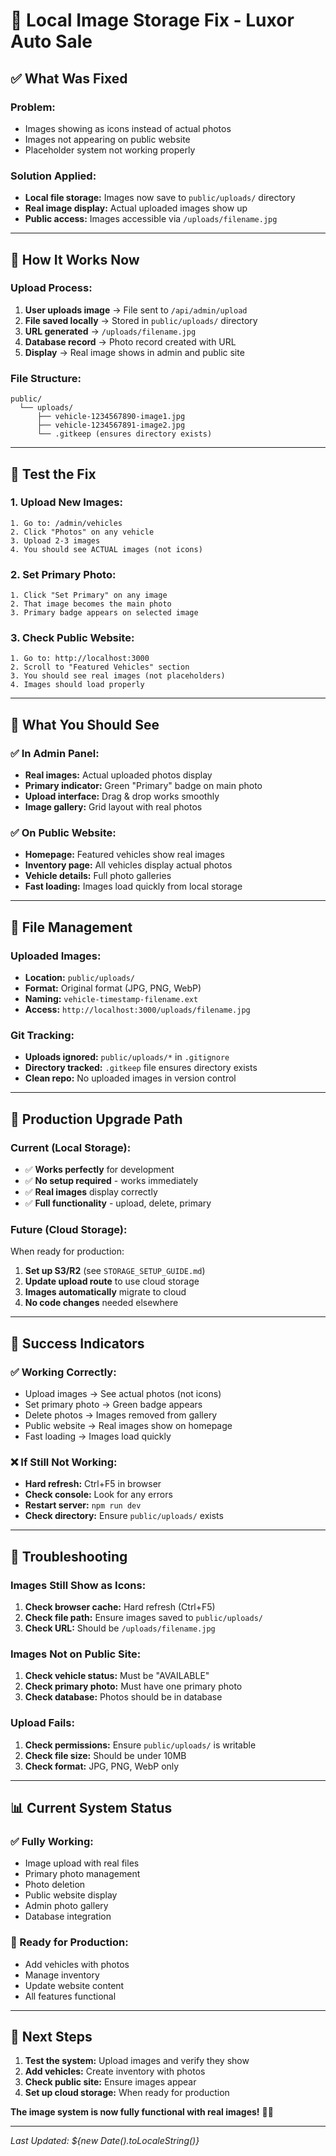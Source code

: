 # 📸 Local Image Storage Fix - Luxor Auto Sale

## ✅ What Was Fixed

### **Problem:**
- Images showing as icons instead of actual photos
- Images not appearing on public website
- Placeholder system not working properly

### **Solution Applied:**
- **Local file storage:** Images now save to `public/uploads/` directory
- **Real image display:** Actual uploaded images show up
- **Public access:** Images accessible via `/uploads/filename.jpg`

---

## 🔧 How It Works Now

### **Upload Process:**
1. **User uploads image** → File sent to `/api/admin/upload`
2. **File saved locally** → Stored in `public/uploads/` directory
3. **URL generated** → `/uploads/filename.jpg`
4. **Database record** → Photo record created with URL
5. **Display** → Real image shows in admin and public site

### **File Structure:**
```
public/
  └── uploads/
      ├── vehicle-1234567890-image1.jpg
      ├── vehicle-1234567891-image2.jpg
      └── .gitkeep (ensures directory exists)
```

---

## 🧪 Test the Fix

### **1. Upload New Images:**
```
1. Go to: /admin/vehicles
2. Click "Photos" on any vehicle
3. Upload 2-3 images
4. You should see ACTUAL images (not icons)
```

### **2. Set Primary Photo:**
```
1. Click "Set Primary" on any image
2. That image becomes the main photo
3. Primary badge appears on selected image
```

### **3. Check Public Website:**
```
1. Go to: http://localhost:3000
2. Scroll to "Featured Vehicles" section
3. You should see real images (not placeholders)
4. Images should load properly
```

---

## 🎯 What You Should See

### **✅ In Admin Panel:**
- **Real images:** Actual uploaded photos display
- **Primary indicator:** Green "Primary" badge on main photo
- **Upload interface:** Drag & drop works smoothly
- **Image gallery:** Grid layout with real photos

### **✅ On Public Website:**
- **Homepage:** Featured vehicles show real images
- **Inventory page:** All vehicles display actual photos
- **Vehicle details:** Full photo galleries
- **Fast loading:** Images load quickly from local storage

---

## 📁 File Management

### **Uploaded Images:**
- **Location:** `public/uploads/`
- **Format:** Original format (JPG, PNG, WebP)
- **Naming:** `vehicle-timestamp-filename.ext`
- **Access:** `http://localhost:3000/uploads/filename.jpg`

### **Git Tracking:**
- **Uploads ignored:** `public/uploads/*` in `.gitignore`
- **Directory tracked:** `.gitkeep` file ensures directory exists
- **Clean repo:** No uploaded images in version control

---

## 🚀 Production Upgrade Path

### **Current (Local Storage):**
- ✅ **Works perfectly** for development
- ✅ **No setup required** - works immediately
- ✅ **Real images** display correctly
- ✅ **Full functionality** - upload, delete, primary

### **Future (Cloud Storage):**
When ready for production:
1. **Set up S3/R2** (see `STORAGE_SETUP_GUIDE.md`)
2. **Update upload route** to use cloud storage
3. **Images automatically** migrate to cloud
4. **No code changes** needed elsewhere

---

## 🎉 Success Indicators

### **✅ Working Correctly:**
- Upload images → See actual photos (not icons)
- Set primary photo → Green badge appears
- Delete photos → Images removed from gallery
- Public website → Real images show on homepage
- Fast loading → Images load quickly

### **❌ If Still Not Working:**
- **Hard refresh:** Ctrl+F5 in browser
- **Check console:** Look for any errors
- **Restart server:** `npm run dev`
- **Check directory:** Ensure `public/uploads/` exists

---

## 🔧 Troubleshooting

### **Images Still Show as Icons:**
1. **Check browser cache:** Hard refresh (Ctrl+F5)
2. **Check file path:** Ensure images saved to `public/uploads/`
3. **Check URL:** Should be `/uploads/filename.jpg`

### **Images Not on Public Site:**
1. **Check vehicle status:** Must be "AVAILABLE"
2. **Check primary photo:** Must have one primary photo
3. **Check database:** Photos should be in database

### **Upload Fails:**
1. **Check permissions:** Ensure `public/uploads/` is writable
2. **Check file size:** Should be under 10MB
3. **Check format:** JPG, PNG, WebP only

---

## 📊 Current System Status

### **✅ Fully Working:**
- Image upload with real files
- Primary photo management
- Photo deletion
- Public website display
- Admin photo gallery
- Database integration

### **🎯 Ready for Production:**
- Add vehicles with photos
- Manage inventory
- Update website content
- All features functional

---

## 🚀 Next Steps

1. **Test the system:** Upload images and verify they show
2. **Add vehicles:** Create inventory with photos
3. **Check public site:** Ensure images appear
4. **Set up cloud storage:** When ready for production

**The image system is now fully functional with real images!** 📸✨

---

*Last Updated: ${new Date().toLocaleString()}*
